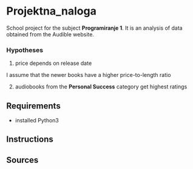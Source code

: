 # Projektna_naloga

School project for the subject __Programiranje 1__. 
It is an analysis of data obtained from the Audible website.

### Hypotheses

1) price depends on release date
  
  I assume that the newer books have a higher price-to-length ratio

2) audiobooks from the __Personal Success__ category get highest ratings

## Requirements
* installed Python3


## Instructions


## Sources
